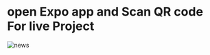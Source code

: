 # open Expo app and Scan QR code For live Project

![news](https://github.com/ShanujYadav/News-App/assets/92615408/75f674fa-e78c-42e5-83c4-3fe3b53ccc22)
